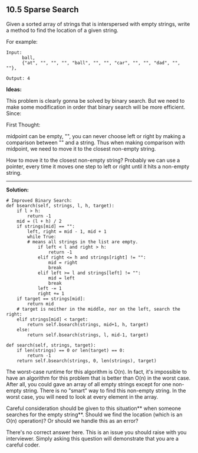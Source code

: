 ## 10.5 Sparse Search

Given a sorted array of strings that is interspersed with empty strings, write a method to find the location of a given string.

For example:

    Input: 
          ball,
          {"at", "", "", "", "ball", "", "", "car", "", "", "dad", "", ""},
    
    Output: 4
    
**Ideas:**

This problem is clearly gonna be solved by binary search. But we need to make some modification in order that binary search will be more efficient. Since:

First Thought:

midpoint can be empty, "", you can never choose left or right by making a comparison between "" and a string. Thus when making comparison with midpoint, we need to move it to the closest non-empty string.

How to move it to the closest non-empty string?
Probably we can use a pointer, every time it moves one step to left or right until it hits a non-empty string.

---

**Solution:**

    # Improved Binary Search:
    def bsearch(self, strings, l, h, target):
        if l > h:
            return -1
        mid = (l + h) / 2
        if strings[mid] == "":
            left, right = mid - 1, mid + 1
            while True:
            # means all strings in the list are empty.
                if left < l and right > h:
                    return -1
                elif right <= h and strings[right] != "":
                    mid = right
                    break
                elif left >= l and strings[left] != "":
                    mid = left
                    break
                left -= 1
                right += 1
        if target == strings[mid]:
            return mid
        # target is neither in the middle, nor on the left, search the right:
        elif strings[mid] < target:
            return self.bsearch(strings, mid+1, h, target)
        else:
            return self.bsearch(strings, l, mid-1, target)
            
    def search(self, strings, target):
        if len(strings) == 0 or len(target) == 0:
            return -1
        return self.bsearch(strings, 0, len(strings), target)
        
The worst-case runtime for this algorithm is O(n). In fact, it's impossible to have an algorithm for this problem that is better than O(n) in the worst case. After all, you could gave an array of all empty strings except for one non-empty string. There is no "smart" way to find this non-empty string. In the worst case, you will need to look at every element in the array.

Careful consideration should be given to this situation** when someone searches for the empty string**. Should we find the location (which is an O(n) operation)? Or should we handle this as an error?

There's no correct answer here. This is an issue you should raise with you interviewer. Simply asking this question will demonstrate that you are a careful coder.


